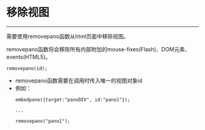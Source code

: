 # 移除视图
<!-- Viewer Removing -->
***
<!-- For removing the pano viewer from the html page the removepano() function need to be used! The removepano() function will remove all internally attached mouse-fixes (Flash) and all DOM elements and events (HTML5). -->
需要使用removepano函数从html页面中移除视图。
  
removepano函数将会移除所有内部附加的mouse-fixes(Flash)、DOM元素、events(HTML5)。
  
```
removepano(id);
```
<!-- The removepano() function need to be called with the unique id of the viewer object. -->
* removepano函数需要在调用时传入唯一的视图对象id
* 例如：
    ```
    embedpano({target:"panoDIV", id:"pano1"});

    ...

    removepano("pano1");
    ```
